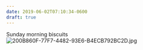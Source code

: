 ```yaml
---
date: 2019-06-02T07:10:34-0600
draft: true
---
```




Sunday morning biscuits ![200B860F-77F7-4482-93E6-B4ECB792BC2D.jpg](http://ianwhitney.micro.blog/uploads/2019/4bf96884f8.jpg)



